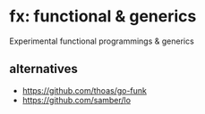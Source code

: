 # fx: functional & generics

Experimental functional programmings & generics

## alternatives

- https://github.com/thoas/go-funk
- https://github.com/samber/lo
